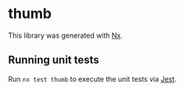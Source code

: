 # thumb

This library was generated with [Nx](https://nx.dev).

## Running unit tests

Run `nx test thumb` to execute the unit tests via [Jest](https://jestjs.io).
